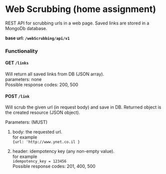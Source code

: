 # Web Scrubbing (home assignment)

REST API for scrubbing urls in a web page. Saved links are stored in a MongoDb database.

****base url: `/webScrubbing/api/v1`****

### Functionality

#### GET `/links`
Will return all saved links from DB (JSON array).    
parameters: none    
Possible response codes: 200, 500

#### POST `/link`   
Will scrub the given url (in request body) and save in DB. Returned object is the created resource (JSON object).

Parameters: (MUST)
1. body: the requested url.   
for example   
`{url: 'http://www.ynet.co.il }`    

2. header: idempotency key (any non-empty value).   
for example   
`idempotency_key = 123456`   
Possible response codes: 201, 400, 500
